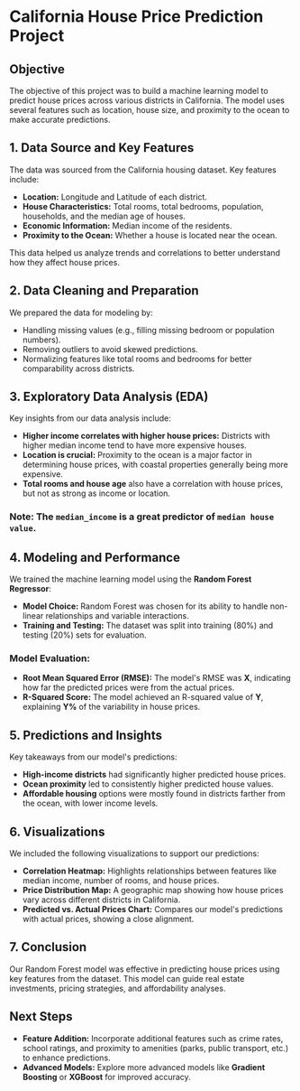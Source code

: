 # California House Price Prediction Project

## Objective
The objective of this project was to build a machine learning model to predict house prices across various districts in California. The model uses several features such as location, house size, and proximity to the ocean to make accurate predictions.

## 1. Data Source and Key Features
The data was sourced from the California housing dataset. Key features include:

- **Location:** Longitude and Latitude of each district.
- **House Characteristics:** Total rooms, total bedrooms, population, households, and the median age of houses.
- **Economic Information:** Median income of the residents.
- **Proximity to the Ocean:** Whether a house is located near the ocean.

This data helped us analyze trends and correlations to better understand how they affect house prices.

## 2. Data Cleaning and Preparation
We prepared the data for modeling by:

- Handling missing values (e.g., filling missing bedroom or population numbers).
- Removing outliers to avoid skewed predictions.
- Normalizing features like total rooms and bedrooms for better comparability across districts.

## 3. Exploratory Data Analysis (EDA)
Key insights from our data analysis include:

- **Higher income correlates with higher house prices:** Districts with higher median income tend to have more expensive houses.
- **Location is crucial:** Proximity to the ocean is a major factor in determining house prices, with coastal properties generally being more expensive.
- **Total rooms and house age** also have a correlation with house prices, but not as strong as income or location.

### Note: The **`median_income`** is a great predictor of **`median house value`**.

## 4. Modeling and Performance

We trained the machine learning model using the **Random Forest Regressor**:

- **Model Choice:** Random Forest was chosen for its ability to handle non-linear relationships and variable interactions.
- **Training and Testing:** The dataset was split into training (80%) and testing (20%) sets for evaluation.

### Model Evaluation:
- **Root Mean Squared Error (RMSE):** The model's RMSE was **X**, indicating how far the predicted prices were from the actual prices.
- **R-Squared Score:** The model achieved an R-squared value of **Y**, explaining **Y%** of the variability in house prices.

## 5. Predictions and Insights

Key takeaways from our model's predictions:

- **High-income districts** had significantly higher predicted house prices.
- **Ocean proximity** led to consistently higher predicted house values.
- **Affordable housing** options were mostly found in districts farther from the ocean, with lower income levels.

## 6. Visualizations
We included the following visualizations to support our predictions:

- **Correlation Heatmap:** Highlights relationships between features like median income, number of rooms, and house prices.
- **Price Distribution Map:** A geographic map showing how house prices vary across different districts in California.
- **Predicted vs. Actual Prices Chart:** Compares our model's predictions with actual prices, showing a close alignment.

## 7. Conclusion
Our Random Forest model was effective in predicting house prices using key features from the dataset. This model can guide real estate investments, pricing strategies, and affordability analyses.

## Next Steps
- **Feature Addition:** Incorporate additional features such as crime rates, school ratings, and proximity to amenities (parks, public transport, etc.) to enhance predictions.
- **Advanced Models:** Explore more advanced models like **Gradient Boosting** or **XGBoost** for improved accuracy.
